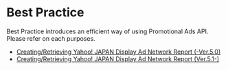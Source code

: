 # Best Practice
Best Practice introduces an efficient way of using Promotional Ads API.  
Please refer on each purposes.  
* [Creating/Retrieving Yahoo! JAPAN Display Ad Network Report (-Ver.5.0)](/docs/en/bestpractice/ydn_report.md)
* [Creating/Retrieving Yahoo! JAPAN Display Ad Network Report (Ver.5.1-)](/docs/en/bestpractice/new_ydn_report.md)
